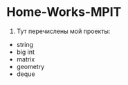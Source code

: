 # Home-Works-MPIT
1. Тут перечислены мой проекты:
  * string
  * big int
  * matrix
  * geometry
  * deque
